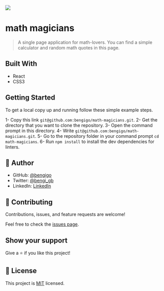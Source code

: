 ![](https://img.shields.io/badge/Microverse-blueviolet)

# math magicians

> A single page application for math-lovers. You can find a simple calculator and random math quotes in this page.
## Built With

- React
- CSS3

## Getting Started

To get a local copy up and running follow these simple example steps.

1- Copy this link `git@github.com:bengigo/math-magicians.git`.
2- Get the directory that you want to clone the repository.
3- Open the command prompt in this directory.
4- Write `git@github.com:bengigo/math-magicians.git`.
5- Go to the repository folder in your command prompt `cd math-magicians`.
6- Run `npm install` to install the dev dependencies for linters.


## 👤 Author

- GitHub: [@bengigo](https://github.com/bengigo)
- Twitter: [@bengi_gb](https://twitter.com/bengi_gb)
- LinkedIn: [LinkedIn](https://www.linkedin.com/in/bengi-g-03b883199/)

## 🤝 Contributing

Contributions, issues, and feature requests are welcome!

Feel free to check the [issues page](../../issues/).

## Show your support

Give a ⭐️ if you like this project!

## 📝 License

This project is [MIT](./MIT.md) licensed.